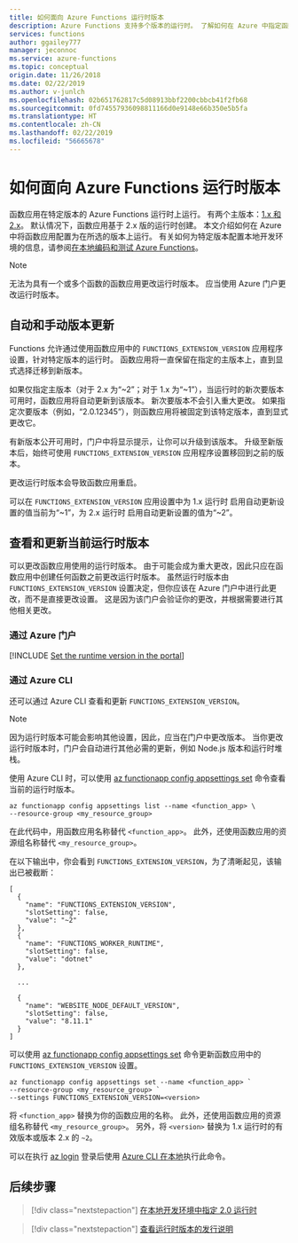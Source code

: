 ```yaml
---
title: 如何面向 Azure Functions 运行时版本
description: Azure Functions 支持多个版本的运行时。 了解如何在 Azure 中指定函数应用的运行时版本。
services: functions
author: ggailey777
manager: jeconnoc
ms.service: azure-functions
ms.topic: conceptual
origin.date: 11/26/2018
ms.date: 02/22/2019
ms.author: v-junlch
ms.openlocfilehash: 02b651762817c5d08913bbf2200cbbcb41f2fb68
ms.sourcegitcommit: 0fd74557936098811166d0e9148e66b350e5b5fa
ms.translationtype: HT
ms.contentlocale: zh-CN
ms.lasthandoff: 02/22/2019
ms.locfileid: "56665678"
---
```

# <a name="how-to-target-azure-functions-runtime-versions"></a>如何面向 Azure Functions 运行时版本

函数应用在特定版本的 Azure Functions 运行时上运行。 有两个主版本：[1.x 和 2.x](functions-versions.md)。 默认情况下，函数应用基于 2.x 版的运行时创建。 本文介绍如何在 Azure 中将函数应用配置为在所选的版本上运行。 有关如何为特定版本配置本地开发环境的信息，请参阅[在本地编码和测试 Azure Functions](functions-run-local.md)。

> [!NOTE]
> 无法为具有一个或多个函数的函数应用更改运行时版本。 应当使用 Azure 门户更改运行时版本。

## <a name="automatic-and-manual-version-updates"></a>自动和手动版本更新

Functions 允许通过使用函数应用中的 `FUNCTIONS_EXTENSION_VERSION` 应用程序设置，针对特定版本的运行时。 函数应用将一直保留在指定的主版本上，直到显式选择迁移到新版本。

如果仅指定主版本（对于 2.x 为“~2”；对于 1.x 为“~1”），当运行时的新次要版本可用时，函数应用将自动更新到该版本。 新次要版本不会引入重大更改。 如果指定次要版本（例如，“2.0.12345”），则函数应用将被固定到该特定版本，直到显式更改它。

有新版本公开可用时，门户中将显示提示，让你可以升级到该版本。 升级至新版本后，始终可使用 `FUNCTIONS_EXTENSION_VERSION` 应用程序设置移回到之前的版本。

更改运行时版本会导致函数应用重启。

可以在 `FUNCTIONS_EXTENSION_VERSION` 应用设置中为 1.x 运行时 启用自动更新设置的值当前为“~1”，为 2.x 运行时 启用自动更新设置的值为“~2”。

## <a name="view-and-update-the-current-runtime-version"></a>查看和更新当前运行时版本

可以更改函数应用使用的运行时版本。 由于可能会成为重大更改，因此只应在函数应用中创建任何函数之前更改运行时版本。 虽然运行时版本由 `FUNCTIONS_EXTENSION_VERSION` 设置决定，但你应该在 Azure 门户中进行此更改，而不是直接更改设置。 这是因为该门户会验证你的更改，并根据需要进行其他相关更改。

### <a name="from-the-azure-portal"></a>通过 Azure 门户

[!INCLUDE [Set the runtime version in the portal](../../includes/functions-view-update-version-portal.md)]

### <a name="view-and-update-the-runtime-version-using-azure-cli"></a>通过 Azure CLI

还可以通过 Azure CLI 查看和更新 `FUNCTIONS_EXTENSION_VERSION`。

>[!NOTE]
>因为运行时版本可能会影响其他设置，因此，应当在门户中更改版本。 当你更改运行时版本时，门户会自动进行其他必需的更新，例如 Node.js 版本和运行时堆栈。  

使用 Azure CLI 时，可以使用 [az functionapp config appsettings set](https://docs.microsoft.com/cli/azure/functionapp/config/appsettings) 命令查看当前的运行时版本。

```azurecli
az functionapp config appsettings list --name <function_app> \
--resource-group <my_resource_group>
```

在此代码中，用函数应用名称替代 `<function_app>`。 此外，还使用函数应用的资源组名称替代 `<my_resource_group>`。 

在以下输出中，你会看到 `FUNCTIONS_EXTENSION_VERSION`，为了清晰起见，该输出已被截断：

```output
[
  {
    "name": "FUNCTIONS_EXTENSION_VERSION",
    "slotSetting": false,
    "value": "~2"
  },
  {
    "name": "FUNCTIONS_WORKER_RUNTIME",
    "slotSetting": false,
    "value": "dotnet"
  },
  
  ...
  
  {
    "name": "WEBSITE_NODE_DEFAULT_VERSION",
    "slotSetting": false,
    "value": "8.11.1"
  }
]
```

可以使用 [az functionapp config appsettings set](https://docs.microsoft.com/cli/azure/functionapp/config/appsettings) 命令更新函数应用中的 `FUNCTIONS_EXTENSION_VERSION` 设置。

```azurecli
az functionapp config appsettings set --name <function_app> `
--resource-group <my_resource_group> `
--settings FUNCTIONS_EXTENSION_VERSION=<version>
```

将 `<function_app>` 替换为你的函数应用的名称。 此外，还使用函数应用的资源组名称替代 `<my_resource_group>`。 另外，将 `<version>` 替换为 1.x 运行时的有效版本或版本 2.x 的 `~2`。

可以在执行 [az login](/cli/reference-index#az_login) 登录后使用 [Azure CLI 在本地](/cli/install-azure-cli)执行此命令。

## <a name="next-steps"></a>后续步骤

> [!div class="nextstepaction"]
> [在本地开发环境中指定 2.0 运行时](functions-run-local.md)

> [!div class="nextstepaction"]
> [查看运行时版本的发行说明](https://github.com/Azure/azure-webjobs-sdk-script/releases)

<!-- Update_Description: link update -->
